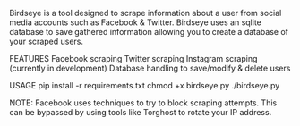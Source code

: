 Birdseye is a tool designed to scrape information about a user from social media accounts such as Facebook & Twitter.
Birdseye uses an sqlite database to save gathered information allowing you to create a database of your scraped users.

FEATURES
Facebook scraping
Twitter scraping
Instagram scraping (currently in development)
Database handling to save/modify & delete users

USAGE
pip install -r requirements.txt
chmod +x birdseye.py
./birdseye.py

NOTE: Facebook uses techniques to try to block scraping attempts. This can be bypassed by using tools like Torghost to rotate your IP address.


 
